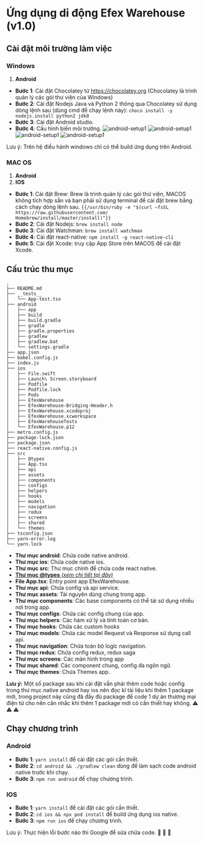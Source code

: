 # Ứng dụng di động Efex Warehouse (v1.0)

## Cài đặt môi trường làm việc

### Windows

1. **Android**

- **Bước 1**: Cài đặt Chocolatey từ <https://chocolatey.org> (Chocolatey là trình quản lý các gói thư viện của Windows)
- **Bước 2**: Cài đặt Nodejs Java và Python 2 thông qua Chocolatey sử dụng dòng lệnh sau (dùng cmd để chạy lệnh này):
  `choco install -y nodejs.install python2 jdk8`
- **Bước 3**: Cài đặt Android studio.
- **Bước 4**: Cấu hình biến môi trường.
  ![android-setup1](./imgesDoc/android-setup1.png)
  ![android-setup1](./imgesDoc/android-setup2.png)
  ![android-setup1](./imgesDoc/android-setup3.png)
  ![android-setup1](./imgesDoc/android-setup4.png)

Lưu ý: Trên hệ điều hành windows chỉ có thể build ứng dụng trên Android.

### MAC OS

1. **Android**
2. **IOS**

- **Bước 1**: Cài đặt Brew: Brew là trình quản lý các gói thứ viện, MACOS không tích hợp sẵn và bạn phải sử dụng
  terminal để cài đặt brew bằng cách chạy dòng lệnh sau.
  `{{/usr/bin/ruby -e "$(curl –fsSL https://raw.githubusercontent.com/ Homebrew/install/master/install)"}}`
- **Bước 2**: Cài đặt Nodejs:
  `brew install node`
- **Bước 3**: Cài đặt Watchman:
  `brew install watchman`
- **Bước 4**: Cài đặt react-native:
  `npm install -g react-native-cli`
- **Bước 5**: Cài đặt Xcode: truy cập App Store trên MACOS để cài đặt Xcode.

## Cấu trúc thu mục

```
.
├── README.md
├── __tests__
│   └── App-test.tsx
├── android
│   ├── app
│   ├── build
│   ├── build.gradle
│   ├── gradle
│   ├── gradle.properties
│   ├── gradlew
│   ├── gradlew.bat
│   └── settings.gradle
├── app.json
├── babel.config.js
├── index.js
├── ios
│   ├── File.swift
│   ├── Launch\ Screen.storyboard
│   ├── Podfile
│   ├── Podfile.lock
│   ├── Pods
│   ├── EfexWarehouse
│   ├── EfexWarehouse-Bridging-Header.h
│   ├── EfexWarehouse.xcodeproj
│   ├── EfexWarehouse.xcworkspace
│   ├── EfexWarehouseTests
│   └── EfexWarehouse.p12
├── metro.config.js
├── package-lock.json
├── package.json
├── react-native.config.js
├── src
│   ├── @types
│   ├── App.tsx
│   ├── api
│   ├── assets
│   ├── components
│   ├── configs
│   ├── helpers
│   ├── hooks
│   ├── models
│   ├── navigation
│   ├── redux
│   ├── screens
│   ├── shared
│   └── themes
├── tsconfig.json
├── yarn-error.log
└── yarn.lock
```

- **Thư mục android**: Chứa code native android.
- **Thư mục ios**: Chứa code native ios.
- **Thư mục src**: Thư mục chính để chứa code react native.
- [**Thư mục @types** _(xem chi tiết tại
  đây)_](https://github.com/mramra3004/ez-mobile/tree/develop/master/src/%40types)
- **File App.tsx**: Entry point app EfexWarehouse.
- **Thư mục api**: Chứa config và api service.
- **Thư mục assets**: Tài nguyên dùng chung trong app.
- **Thư mục components**: Các base components có thể tái sử dụng nhiều nơi trong app.
- **Thư mục configs**: Chứa các config chung của app.
- **Thư mục helpers**: Các hàm xử lý và tính toán cơ bản.
- **Thư mục hooks**: Chứa các custom hooks
- **Thư mục models**: Chứa các model Request và Response sử dụng call api.
- **Thư mục navigation**: Chứa toàn bộ logic navigation.
- **Thư mục redux**: Chứa config redux, redux saga
- **Thư mục screens**: Các màn hình trong app
- **Thư mục shared**: Các component chung, config đa ngôn ngữ.
- **Thư mục themes**: Chứa Themes app.

**_Lưu ý:_** Một số package sau khi cài đặt vẫn phải thêm code hoặc config trong thư mục native android hay ios nên đọc
kĩ tài liệu khi thêm 1 package mới, trong project này cũng đã đầy đủ package để code 1 dự án thương mại điện tử cho nên
cân nhắc khi thêm 1 package mới có cần thiết hay không. :warning: :warning: :warning:

## Chạy chương trình

### Android

- **Bước 1**: `yarn install` để cài đặt các gói cần thiết.
- **Bước 2**: `cd android && ./gradlew clean` dùng để làm sạch code android native trước khi chạy.
- **Bước 3**: `npm run android` để chạy chương trình.

### IOS

- **Bước 1**: `yarn install` để cài đặt các gói cần thiết.
- **Bước 2**: `cd ios && npx pod install` để build ứng dụng ios native.
- **Bước 3**: `npm run ios` để chạy chương trình.

Lưu ý: Thực hiện lỗi bước nào thì Google để sửa chữa code. :wrench: :wrench: :wrench:
